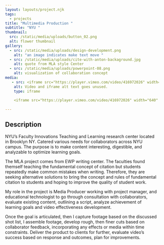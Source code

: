 ```yaml
---
layout: layouts/project.njk
tags:
  - projects
title: "Multimedia Production "
subtitle: "NYU "
thumbnail:
  src: /static/media/uploads/button_02.png
  alt: flower thumbnail
gallery:
  - src: /static/media/uploads/design-development.png
    alt: "an image indicates make text move "
  - src: /static/media/uploads/cite-with-anton-backaground.jpg
    alt: quote from MLA style Center
  - src: /static/media/uploads/powerpoint-08.png
    alt: visualization of collaboration concept
media:
   - src: <iframe src="https://player.vimeo.com/video/416972026" width="640" height="360" frameborder="0" allow="autoplay; fullscreen" allowfullscreen></iframe>
    alt: Video and iframe alt text goes unused.
    type: iframe
    
    <iframe src="https://player.vimeo.com/video/416972026" width="640" height="360" frameborder="0" allow="autoplay; fullscreen" allowfullscreen></iframe>
    
---
```

## Description

NYU’s Faculty Innovations Teaching and Learning research center located in Brooklyn NY. Catered various needs for collaborators across NYU campus. The purpose is to make content interesting, digestible, and analyzable to optimize learning goals.

The MLA project comes from EWP writing center. The faculties found themself teaching the fundamental concept of citation but students repeatedly make common mistakes when writing. Therefore, they are seeking alternative solutions to bring the concept and rules of fundamental citation to students and hoping to improve the quality of student work.

My role in the project is Media Producer working with project manager, and educational technologist to go through consultation with collaborators, evaluate existing content, outlining a script, analyze achievement of learning goals and video effectiveness development.

Once the goal is articulated, then I capture footage based on the discussed shot list, I assemble footage, develop rough, then finer cuts based on collaborator feedback, incorporating any effects or media within time constraints. Deliver the product to clients for further, evaluate video’s success based on response and outcomes, plan for improvements.
